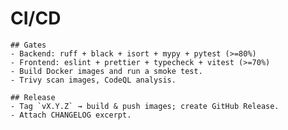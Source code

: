 # CI/CD

    ## Gates
    - Backend: ruff + black + isort + mypy + pytest (>=80%)
    - Frontend: eslint + prettier + typecheck + vitest (>=70%)
    - Build Docker images and run a smoke test.
    - Trivy scan images, CodeQL analysis.

    ## Release
    - Tag `vX.Y.Z` → build & push images; create GitHub Release.
    - Attach CHANGELOG excerpt.
